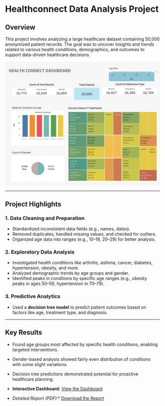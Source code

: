 # Healthconnect Data Analysis Project

## Overview  
This project involves analyzing a large healthcare dataset containing 50,000 anonymized patient records. The goal was to uncover insights and trends related to various health conditions, demographics, and outcomes to support data-driven healthcare decisions.


![Healthconnect Dashboard](./healthconnect-dashboard.png)

---

## Project Highlights  

### 1. Data Cleaning and Preparation  
- Standardized inconsistent data fields (e.g., names, dates).  
- Removed duplicates, handled missing values, and checked for outliers.  
- Organized age data into ranges (e.g., 10–19, 20–29) for better analysis.  

### 2. Exploratory Data Analysis  
- Investigated health conditions like arthritis, asthma, cancer, diabetes, hypertension, obesity, and more.  
- Analyzed demographic trends by age groups and gender.  
- Identified peaks in conditions by specific age ranges (e.g., obesity peaks in ages 50–59, hypertension in 70–79).  

### 3. Predictive Analytics  
- Used a **decision tree model** to predict patient outcomes based on factors like age, treatment type, and diagnosis.  

---

## Key Results  
- Found age groups most affected by specific health conditions, enabling targeted interventions.  
- Gender-based analysis showed fairly even distribution of conditions with some slight variations.  
- Decision tree predictions demonstrated potential for proactive healthcare planning.  

- **Interactive Dashboard:** [View the Dashboard](https://public.tableau.com/app/profile/micheal.osazuwa/viz/HEALTHCONNECTDASHBOARD/HEALTHCONNECTDASHBOARD?publish=yes)  
   
- *Detailed Report (PDF):** [Download the Report](HealthConnect-Data-Analysis-Report.pdf)
